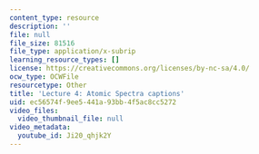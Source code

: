 ```yaml
---
content_type: resource
description: ''
file: null
file_size: 81516
file_type: application/x-subrip
learning_resource_types: []
license: https://creativecommons.org/licenses/by-nc-sa/4.0/
ocw_type: OCWFile
resourcetype: Other
title: 'Lecture 4: Atomic Spectra captions'
uid: ec56574f-9ee5-441a-93bb-4f5ac8cc5272
video_files:
  video_thumbnail_file: null
video_metadata:
  youtube_id: Ji20_qhjk2Y
---
```

